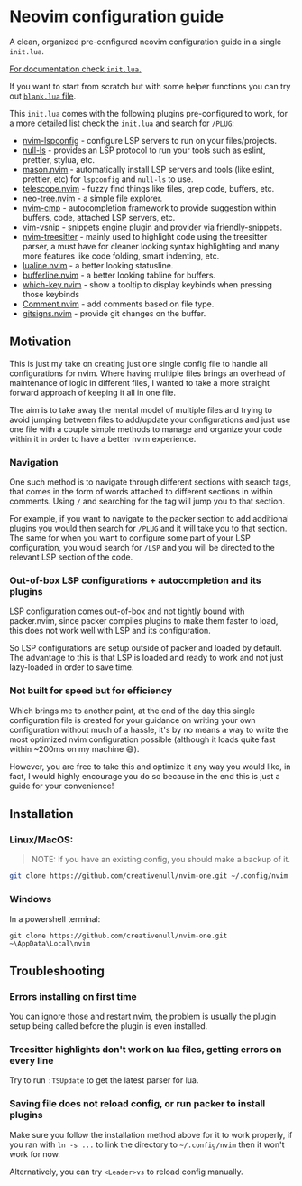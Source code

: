 # Neovim configuration guide

A clean, organized pre-configured neovim configuration guide in a single `init.lua`.

[For documentation check `init.lua`.](./init.lua)

If you want to start from scratch but with some helper functions you can try out [`blank.lua` file](./blank.lua).

This `init.lua` comes with the following plugins pre-configured to work, for a more detailed list check the `init.lua`
and search for `/PLUG`:

- [nvim-lspconfig](https://github.com/neovim/nvim-lspconfig) - configure LSP servers to run on your files/projects.
- [null-ls](https://github.com/jose-elias-alvarez/null-ls.nvim) - provides an LSP protocol to run your tools such as
  eslint, prettier, stylua, etc.
- [mason.nvim](https://github.com/williamboman/mason.nvim) - automatically install LSP servers and tools (like eslint,
  prettier, etc) for `lspconfig` and `null-ls` to use.
- [telescope.nvim](https://github.com/nvim-telescope/telescope.nvim) - fuzzy find things like files, grep code,
  buffers, etc.
- [neo-tree.nvim](https://github.com/nvim-neo-tree/neo-tree.nvim) - a simple file explorer.
- [nvim-cmp](https://github.com/hrsh7th/nvim-cmp) - autocompletion framework to provide suggestion within buffers,
  code, attached LSP servers, etc.
- [vim-vsnip](https://github.com/hrsh7th/vim-vsnip) - snippets engine plugin and provider via
  [friendly-snippets](https://github.com/rafamadriz/friendly-snippets).
- [nvim-treesitter](https://github.com/nvim-treesitter/nvim-treesitter) - mainly used to highlight code using the
  treesitter parser, a must have for cleaner looking syntax highlighting and many more features like code folding,
  smart indenting, etc.
- [lualine.nvim](https://github.com/nvim-lualine/lualine.nvim) - a better looking statusline.
- [bufferline.nvim](https://github.com/akinsho/bufferline.nvim) - a better looking tabline for buffers.
- [which-key.nvim](https://github.com/folke/which-key.nvim) - show a tooltip to display keybinds when pressing those
  keybinds
- [Comment.nvim](https://github.com/numToStr/Comment.nvim) - add comments based on file type.
- [gitsigns.nvim](https://github.com/lewis6991/gitsigns.nvim) - provide git changes on the buffer.

## Motivation

This is just my take on creating just one single config file to handle all configurations for nvim. Where having
multiple files brings an overhead of maintenance of logic in different files, I wanted to take a more straight forward
approach of keeping it all in one file.

The aim is to take away the mental model of multiple files and trying to avoid jumping between files to add/update your
configurations and just use one file with a couple simple methods to manage and organize your code within it in order
to have a better nvim experience.

### Navigation

One such method is to navigate through different sections with search tags, that comes in the form of words attached
to different sections in within comments. Using `/` and searching for the tag will jump you to that section.

For example, if you want to navigate to the packer section to add additional plugins you would then search for `/PLUG`
and it will take you to that section. The same for when you want to configure some part of your LSP configuration, you
would search for `/LSP` and you will be directed to the relevant LSP section of the code.

### Out-of-box LSP configurations + autocompletion and its plugins

LSP configuration comes out-of-box and not tightly bound with packer.nvim, since packer compiles plugins to make them
faster to load, this does not work well with LSP and its configuration.

So LSP configurations are setup outside of packer and loaded by default. The advantage to this is that LSP is loaded
and ready to work and not just lazy-loaded in order to save time.

### Not built for speed but for efficiency

Which brings me to another point, at the end of the day this single configuration file is created for your guidance on
writing your own configuration without much of a hassle, it's by no means a way to write the most optimized nvim
configuration possible (although it loads quite fast within ~200ms on my machine 😅).

However, you are free to take this and optimize it any way you would like, in fact, I would highly encourage you do so
because in the end this is just a guide for your convenience!

## Installation

### Linux/MacOS:

> NOTE: If you have an existing config, you should make a backup of it.

```sh
git clone https://github.com/creativenull/nvim-one.git ~/.config/nvim
```

### Windows

In a powershell terminal:

```pwsh
git clone https://github.com/creativenull/nvim-one.git ~\AppData\Local\nvim
```

## Troubleshooting

### Errors installing on first time

You can ignore those and restart nvim, the problem is usually the plugin setup being called before the plugin is even
installed.

### Treesitter highlights don't work on lua files, getting errors on every line

Try to run `:TSUpdate` to get the latest parser for lua.

### Saving file does not reload config, or run packer to install plugins

Make sure you follow the installation method above for it to work properly, if you ran with `ln -s ...` to link the
directory to `~/.config/nvim` then it won't work for now.

Alternatively, you can try `<Leader>vs` to reload config manually.
